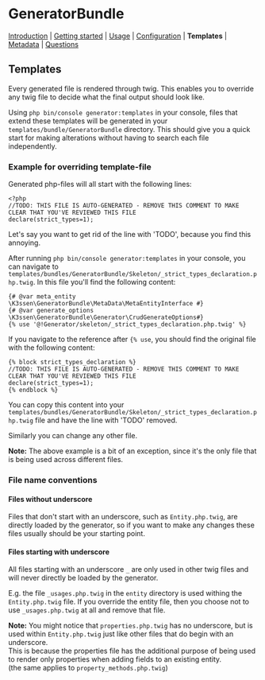 GeneratorBundle
===============

 [Introduction](introduction.md#generatorbundle)
| [Getting started](getting_started.md#generatorbundle)
| [Usage](usage.md#generatorbundle)
| [Configuration](configuration.md#generatorbundle)
| **Templates**
| [Metadata](metadata.md#generatorbundle)
| [Questions](questions.md#generatorbundle)

## Templates

Every generated file is rendered through twig. This enables you to override any
twig file to decide what the final output should look like.

Using `php bin/console generator:templates` in your console, files that extend
these templates will be generated in your `templates/bundle/GeneratorBundle`
directory. This should give you a quick start for making alterations without
having to search each file independently.


### Example for overriding template-file 
Generated php-files will all start with the following lines:  
```
<?php
//TODO: THIS FILE IS AUTO-GENERATED - REMOVE THIS COMMENT TO MAKE CLEAR THAT YOU'VE REVIEWED THIS FILE
declare(strict_types=1);
```

Let's say you want to get rid of the line with 'TODO', because you find this annoying.

After running `php bin/console generator:templates` in your console, you can navigate to
`templates/bundles/GeneratorBundle/Skeleton/_strict_types_declaration.php.twig`.
In this file you'll find the following content:
```
{# @var meta_entity \K3ssen\GeneratorBundle\MetaData\MetaEntityInterface #}
{# @var generate_options \K3ssen\GeneratorBundle\Generator\CrudGenerateOptions#}
{% use '@!Generator/skeleton/_strict_types_declaration.php.twig' %}
```

If you navigate to the reference after `{% use`, you should find the original file with the following content:
```
{% block strict_types_declaration %}
//TODO: THIS FILE IS AUTO-GENERATED - REMOVE THIS COMMENT TO MAKE CLEAR THAT YOU'VE REVIEWED THIS FILE
declare(strict_types=1);
{% endblock %}
```

You can copy this content into your `templates/bundles/GeneratorBundle/Skeleton/_strict_types_declaration.php.twig`
file and have the line with 'TODO' removed.

Similarly you can change any other file. 


**Note:** The above example is a bit of an exception, since it's the only file
that is being used across different files.


### File name conventions

#### Files without underscore

Files that don't start with an underscore, such as `Entity.php.twig`, are directly loaded by the generator, so
if you want to make any changes these files usually should be your starting point.


#### Files starting with underscore

All files starting with an underscore `_` are only used in other twig files and will never directly be loaded by
the generator. 

E.g. the file `_usages.php.twig` in the `entity` directory is used withing the `Entity.php.twig` file. 
If you override the entity file, then you choose not to use `_usages.php.twig` at all and remove that file.


**Note:**
You might notice that `properties.php.twig` has no underscore, but is used within `Entity.php.twig`
just like other files that do begin with an underscore.  
This is because the properties file has the additional purpose of being used to render only properties
when adding fields to an existing entity.  
(the same applies to `property_methods.php.twig`)